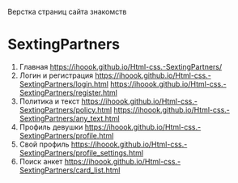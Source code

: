 Верстка страниц сайта знакомств

# SextingPartners
1. Главная
https://ihoook.github.io/Html-css.-SextingPartners/
2. Логин и регистрация
https://ihoook.github.io/Html-css.-SextingPartners/login.html
https://ihoook.github.io/Html-css.-SextingPartners/register.html
3. Политика и текст
https://ihoook.github.io/Html-css.-SextingPartners/policy.html
https://ihoook.github.io/Html-css.-SextingPartners/any_text.html
4. Профиль девушки
https://ihoook.github.io/Html-css.-SextingPartners/profile.html
5. Свой профиль
https://ihoook.github.io/Html-css.-SextingPartners/profile_settings.html
6. Поиск анкет
https://ihoook.github.io/Html-css.-SextingPartners/card_list.html
